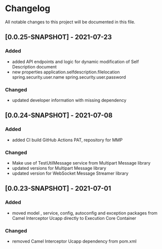 # Changelog
All notable changes to this project will be documented in this file.

## [0.0.25-SNAPSHOT] - 2021-07-23
 
### Added
 - added API endpoints and logic for dynamic modification of Self Description document
 - new properties
	 application.selfdescription.filelocation
	 spring.security.user.name
	 spring.security.user.password
 
### Changed
 - updated developer information with missing dependency
 
## [0.0.24-SNAPSHOT] - 2021-07-08
 
### Added
 - added CI build GitHub Actions PAT, repository for MMP 
 
### Changed
 - Make use of TestUtilMessage service from Multipart Message library
 - updated versions for Multipart Message library
 - updated version for WebSocket Message Streamer library

## [0.0.23-SNAPSHOT] - 2021-07-01
 
### Added
 - moved model , service, config, autoconfig and exception packages from Camel Interceptor Ucapp directly to Execution Core Container

### Changed
 - removed Camel Interceptor Ucapp dependency from pom.xml 

 
